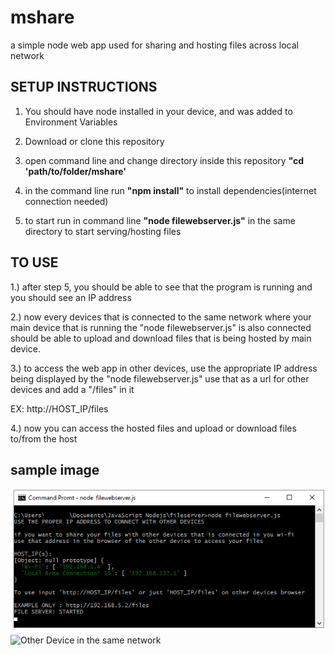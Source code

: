 # mshare
a simple node web app used for sharing and hosting files across local network

## SETUP INSTRUCTIONS

1. You should have node installed in your device, and was added to Environment Variables

2. Download or clone this repository

3. open command line and change directory inside this repository **"cd 'path/to/folder/mshare'**

4. in the command line run **"npm install"** to install dependencies(internet connection needed)

5. to start run in command line **"node filewebserver.js"** in the same directory to start serving/hosting files

## TO USE

1.) after step 5, you should be able to see that the program is running and you should see an IP address

2.) now every devices that is connected to the same network where your main device that is running the "node filewebserver.js" is also connected should be able to upload and download files that is being hosted by main device.

3.) to access the web app in other devices, use the appropriate IP address being displayed by the "node filewebserver.js" use that as a url for other devices and add a "/files" in it 

  EX: http://HOST_IP/files
  
4.) now you can access the hosted files and upload or download files to/from the host

## sample image

![Main Device Running NODE](/public/images/commandline.png)
![Other Device in the same network](/public/images/otherdevice.png)
